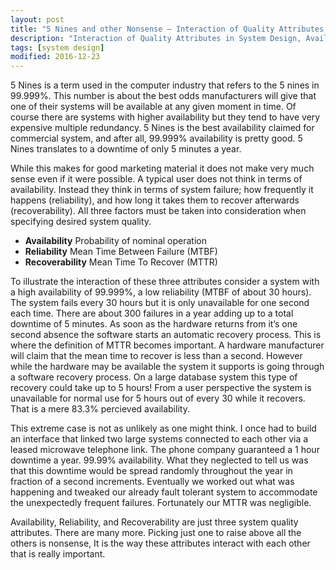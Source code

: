 ```yaml
---
layout: post
title: "5 Nines and other Nonsense – Interaction of Quality Attributes in System Design"
description: "Interaction of Quality Attributes in System Design, Availability, Reliability and Recoverability"
tags: [system design]
modified: 2016-12-23
---
```

5 Nines is a term used in the computer industry that refers to the 5 nines in 99.999%. This number is about the best odds manufacturers will give that one of their systems will be available at any given moment in time. Of course there are systems with higher availability but they tend to have very expensive multiple redundancy. 5 Nines is the best availability claimed for commercial system, and after all, 99.999% availability is pretty good. 5 Nines translates to a downtime of only 5 minutes a year.

While this makes for good marketing material it does not make very much sense even if it were possible. A typical user does not think in terms of availability. Instead they think in terms of system failure; how frequently it happens (reliability), and how long it takes them to recover afterwards (recoverability). All three factors must be taken into consideration when specifying desired system quality.

- **Availability** Probability of nominal operation
- **Reliability** Mean Time Between Failure (MTBF)
- **Recoverability** Mean Time To Recover (MTTR)

To illustrate the interaction of these three attributes consider a system with a high availability of 99.999%, a low reliability (MTBF of about 30 hours). The system fails every 30 hours but it is only unavailable for one second each time. There are about 300 failures in a year adding up to a total downtime of 5 minutes. As soon as the hardware returns from it’s one second absence the software starts an automatic recovery process. This is where the definition of MTTR becomes important. A hardware manufacturer will claim that the mean time to recover is less than a second. However while the hardware may be available the system it supports is going through a software recovery process. On a large database system this type of recovery could take up to 5 hours! From a user perspective the system is unavailable for normal use for 5 hours out of every 30 while it recovers. That is a mere 83.3% percieved availability.

This extreme case is not as unlikely as one might think. I once had to build an interface that linked two large systems connected to each other via a leased microwave telephone link. The phone company guaranteed a 1 hour downtime a year. 99.99% availability. What they neglected to tell us was that this downtime would be spread randomly throughout the year in fraction of a second increments. Eventually we worked out what was happening and tweaked our already fault tolerant system to accommodate the unexpectedly frequent failures. Fortunately our MTTR was negligible.

Availability, Reliability, and Recoverability are just three system quality attributes. There are many more. Picking just one to raise above all the others is nonsense, It is the way these attributes interact with each other that is really important.
